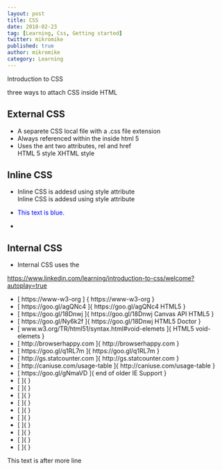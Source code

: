 ```yaml
---
layout: post
title: CSS
date: 2018-02-23
tag: [Learning, Css, Getting started]
twitter: mikromike
published: true
author: mikromike
category: Learning
---
```

Introduction to CSS

three ways to attach CSS inside HTML

## External CSS
<ul>
          <li>
          A separete CSS local file with a .css file extension
          </li>
          <li>
          Always referenced within the <head> inside html 5
          </li>
          <li>
          Uses the <link> ant two attributes, rel and href
          </li>
<link rel="stylesheet" href="stylesheet.css"> HTML 5 style
<link rel="stylesheet" type="text/css" href="stylesheet.css"> XHTML style
</ul>

## Inline CSS
<ul>  
      <li>
          Inline CSS is addesd using style attribute
      </li>
          Inline CSS is addesd using style attribute
        <li>
          <p style="color: blue;"> This text is blue.</p>
        </li>
        <li>
        </li>

</ul>

## Internal CSS
<ul>
      <li>  
        Internal CSS uses the <style> tag, included in the <head> element.
      </li>
      <li>
        <p> Internal CSS will overwrites external CSS, only if it's added after
        the external stylesheet. </p>
      </li>
      <head>
        <link rel="stylesheet" href="external.css">
          <style>
            p {
              color: blue;
              }
          </style>
      </head>
</ul>




https://www.linkedin.com/learning/introduction-to-css/welcome?autoplay=true
<ul>
<li> [ https://www-w3-org ] { https://www-w3-org } </li>
<li> [ https://goo.gl/agQNc4 ]{ https://goo.gl/agQNc4  HTML5  } </li>
<li> [ https://goo.gl/18Dnwj ]{ https://goo.gl/18Dnwj Canvas API HTML5 } </li>
<li> [ https://goo.gl/Ny6k2f ]{ https://goo.gl/18Dnwj HTML5 Doctor } </li>
<li> [ www.w3.org/TR/html51/syntax.html#void-elemets ]{ HTML5 void-elemets } </li>
<li> [ http://browserhappy.com ]{ http://browserhappy.com } </li>
<li> [ https://goo.gl/q1RL7m ]{  https://goo.gl/q1RL7m } </li>
<li> [ http://gs.statcounter.com ]{ http://gs.statcounter.com } </li>
<li> [ http://caniuse.com/usage-table ]{ http://caniuse.com/usage-table  } </li>
<li> [ https://goo.gl/gNmaVD ]{ end of older IE Support  } </li>
<li> [  ]{  } </li>
<li> [  ]{  } </li>
<li> [  ]{  } </li>
<li> [  ]{  } </li>
<li> [  ]{  } </li>
<li> [  ]{  } </li>
<li> [  ]{  } </li>
<li> [  ]{  } </li>
<li> [  ]{  } </li>
<li> [  ]{  } </li>
</ul>
<!--more-->
This text is after more line
